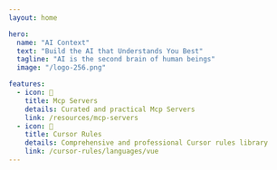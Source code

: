 ```yaml
---
layout: home

hero:
  name: "AI Context"
  text: "Build the AI that Understands You Best"
  tagline: "AI is the second brain of human beings"
  image: "/logo-256.png"

features:
  - icon: 🤖
    title: Mcp Servers
    details: Curated and practical Mcp Servers
    link: /resources/mcp-servers
  - icon: 📜
    title: Cursor Rules
    details: Comprehensive and professional Cursor rules library
    link: /cursor-rules/languages/vue
---
```

